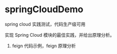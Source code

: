# springCloudDemo
spring cloud 实践测试，代码生产级可用

实现 Spring Cloud 模块的最佳实践，并给出原理分析。


1. feign 代码示例，feign 原理分析
